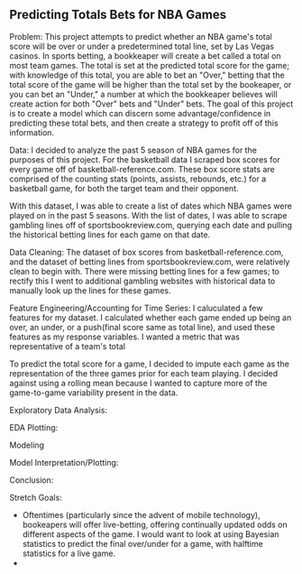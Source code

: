 ## Predicting Totals Bets for NBA Games

Problem: This project attempts to predict whether an NBA game's total score will be over or under a predetermined total line, 
set by Las Vegas casinos. In sports betting, a bookkeaper will create a bet called a total on most team games. The total is set at the predicted total score for the game; with knowledge of this total, you are able to bet an "Over," betting that the total score of the game will be higher than the total set by the bookeaper, or you can bet an "Under," a number at which the bookkeaper believes will create action for both "Over" bets and "Under" bets. The goal of this project is to create a model which can discern some advantage/confidence in predicting these total bets, and then create a strategy to profit off of this information. 

Data: I decided to analyze the past 5 season of NBA games for the purposes of this project. For the basketball data I scraped box scores for every game off of basketball-reference.com. These box score stats are comprised of the counting stats (points, assists, rebounds, etc.) for a basketball game, for both the target team and their opponent. 

With this dataset, I was able to create a list of dates which NBA games were played on in the past 5 seasons. With the list of dates, I was able to scrape gambling lines off of sportsbookreview.com, querying each date and pulling the historical betting lines for each game on that date. 

Data Cleaning: The dataset of box scores from basketball-reference.com, and the dataset of betting lines from sportsbookreview.com, were relatively clean to begin with. There were missing betting lines for a few games; to rectify this I went to additional gambling websites with historical data to manually look up the lines for these games. 

Feature Engineering/Accounting for Time Series: I caluculated a few features for my dataset. I calculated whether each game ended up being an over, an under, or a push(final score same as total line), and used these features as my response variables. I wanted a metric that was representative of a team's total 

To predict the total score for a game, I decided to impute each game as the representation of the three games prior for each team playing. I decided against using a rolling mean because I wanted to capture more of the game-to-game variability present in the data.

Exploratory Data Analysis: 

EDA Plotting:

Modeling

Model Interpretation/Plotting:

Conclusion:

Stretch Goals: 
- Oftentimes (particularly since the advent of mobile technology), bookeapers will offer live-betting, offering continually updated odds on different aspects of the game. I would want to look at using Bayesian statistics to predict the final over/under for a game, with halftime statistics for a live game.
- 



